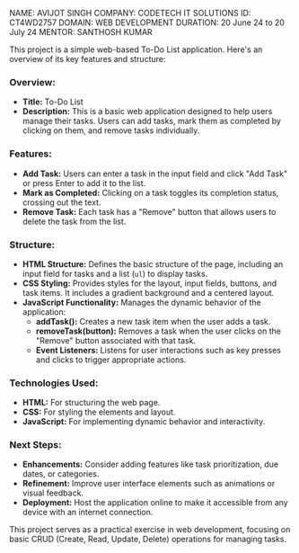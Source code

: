 NAME:  AVIJOT  SINGH
COMPANY:  CODETECH  IT  SOLUTIONS
ID: CT4WD2757
DOMAIN: WEB DEVELOPMENT
DURATION:  20 June 24 to 20 July 24
MENTOR: SANTHOSH KUMAR


This project is a simple web-based To-Do List application. Here's an overview of its key features and structure:

### Overview:
- **Title:** To-Do List
- **Description:** This is a basic web application designed to help users manage their tasks. Users can add tasks, mark them as completed by clicking on them, and remove tasks individually.

### Features:
- **Add Task:** Users can enter a task in the input field and click "Add Task" or press Enter to add it to the list.
- **Mark as Completed:** Clicking on a task toggles its completion status, crossing out the text.
- **Remove Task:** Each task has a "Remove" button that allows users to delete the task from the list.

### Structure:
- **HTML Structure:** Defines the basic structure of the page, including an input field for tasks and a list (`ul`) to display tasks.
- **CSS Styling:** Provides styles for the layout, input fields, buttons, and task items. It includes a gradient background and a centered layout.
- **JavaScript Functionality:** Manages the dynamic behavior of the application:
  - **addTask():** Creates a new task item when the user adds a task.
  - **removeTask(button):** Removes a task when the user clicks on the "Remove" button associated with that task.
  - **Event Listeners:** Listens for user interactions such as key presses and clicks to trigger appropriate actions.

### Technologies Used:
- **HTML:** For structuring the web page.
- **CSS:** For styling the elements and layout.
- **JavaScript:** For implementing dynamic behavior and interactivity.

### Next Steps:
- **Enhancements:** Consider adding features like task prioritization, due dates, or categories.
- **Refinement:** Improve user interface elements such as animations or visual feedback.
- **Deployment:** Host the application online to make it accessible from any device with an internet connection.

This project serves as a practical exercise in web development, focusing on basic CRUD (Create, Read, Update, Delete) operations for managing tasks.


